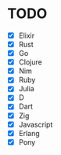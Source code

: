# TODO

- [x] Elixir
- [x] Rust
- [x] Go
- [x] Clojure
- [x] Nim
- [x] Ruby
- [x] Julia
- [x] D
- [x] Dart
- [x] Zig
- [x] Javascript
- [x] Erlang
- [x] Pony
